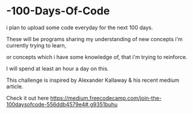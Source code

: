 # -100-Days-Of-Code

i plan to upload some code everyday for the next 100 days.

These will be programs sharing my understanding of new concepts i'm currently trying to learn, 

or concepts which i have some knowledge of, that i'm trying to reinforce.

I will spend at least an hour a day on this.

This challenge is inspired by Alexander Kallaway & his recent medium article.

Check it out here  https://medium.freecodecamp.com/join-the-100daysofcode-556ddb4579e4#.g9351buhu
